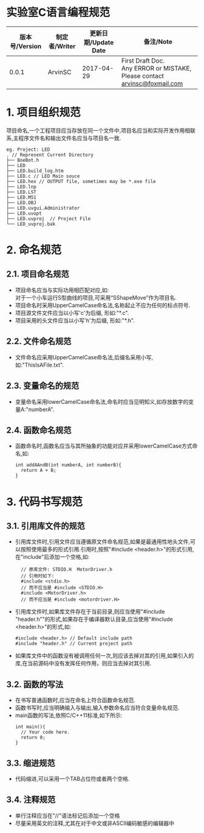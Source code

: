 # 实验室C语言编程规范
版本号/Version|制定者/Writer|更新日期/Update Date|备注/Note
--|--|--|--
0.0.1|ArvinSC|2017-04-29|First Draft Doc.  <br />Any ERROR or MISTAKE, Please contact <a href="mailto:arvinsc@foxmail.com?subject=FeedBackAtCProgrammingManual">arvinsc@foxmail.com</a>
# 1. 项目组织规范
项目命名,一个工程项目应当存放在同一个文件中,项目名应当和实际开发作用相联系,主程序文件名和输出文件名应当与项目名一致.  
```
eg. Project: LED
. // Represent Current Directory
├── BoeBot.h
├── LED
├── LED.build_log.htm
├── LED.c // LED Main souce
├── LED.hex // OUTPUT file, sometimes may be *.exe file
├── LED.lnp
├── LED.LST
├── LED.M51
├── LED.OBJ
├── LED.uvgui.Administrator
├── LED.uvopt
├── LED.uvproj  // Project File
└── LED_uvproj.bak
```

# 2. 命名规范
## 2.1. 项目命名规范
- 项目命名应当与实际功用相匹配对应,如:  
  对于一个小车运行S型曲线的项目,可采用“SShapeMove”作为项目名.
- 项目命名时采用UpperCamelCase命名法,名称起止不应为任何的标点符号.
- 项目源文件文件应当以小写'c'为后缀, 形如:"\*.c".
- 项目采用的头文件应当以小写'h'为后缀, 形如:"\*.h".
## 2.2. 文件命名规范
- 文件命名应采用UpperCamelCase命名法,后缀名采用小写,如:"ThisIsAFile.txt".
## 2.3. 变量命名的规范
- 变量命名采用lowerCamelCase命名法,命名时应当见明知义,如存放数字的变量A:"numberA".
## 2.4. 函数命名规范
- 函数命名时,函数名应当与其所抽象的功能对应并采用lowerCamelCase方式命名,如:
  ```
  int addAAndB(int numberA, int numberB){
    return A + B;
  }
  ```
# 3. 代码书写规范
## 3.1. 引用库文件的规范
- 引用库文件时,引用文件应当遵循原文件命名规范,如果是最通用性地头文件,可以按照使用最多的形式引用.引用时,按照"#include <header.h>"的形式引用,在"include"后添加一个空格,如:
    ```
      // 原库文件: STDIO.H  MotorDriver.h
      // 引用时如下:
      #include <stdio.h>  
      // 而不应当是 #include <STDIO.H>
      #include <MotorDriver.h>
      // 而不应当是 #include <motordriver.H>
    ```
- 引用库文件时,如果库文件存在于当前目录,则应当使用"#include "header.h""的形式,如果存在于编译器默认目录,应当使用"#include <header.h>"的形式,如:
  ```
  #include <header.h> // Default include path
  #include "header.h" // Current project path
  ```
- 如果库文件中的函数没有被调用任何一次,则应该去掉对其的引用,如果引入的库,在当前源码中没有发挥任何作用，则应当去掉对其引用.
## 3.2. 函数的写法
- 在书写普通函数时,应当在命名上符合函数命名规范.
- 函数书写时,应当明确输入与输出,输入参数命名应当符合变量命名规范.
- main函数的写法,依照C/C++11标准,如下所示:
  ```
  int main(){
    // Your code here.
    return 0;
  }
  ```
## 3.3. 缩进规范
- 代码缩进,可以采用一个TAB占位符或者两个空格.
## 3.4. 注释规范
- 单行注释应当在"//"语法标记后添加一个空格
- 尽量采用英文的注释,尤其在对于中文或非ASCII编码敏感的编辑器中
